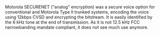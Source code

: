 Motorola SECURENET ("analog" encryption) was a secure voice option for conventional and Motorola Type II trunked systems, encoding the voice using 12kbps CVSD and encrypting the bitstream. It is easily identified by the 6 kHz tone at the end of transmission. As it is not 12.5 kHz FCC narrowbanding mandate compliant, it does not see much use anymore.